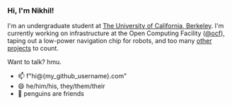 ### Hi, I'm Nikhil!

I'm an undergraduate student at [The University of California, Berkeley](https://berkeley.edu). I'm currently working on infrastructure at the Open Computing Facility ([@ocf](https://github.com/ocf)), taping out a low-power navigation chip for robots, and too many [other projects](https://nikhiljha.com/projects/) to count.

Want to talk? hmu.

- 📫 f"hi@{my_github_username}.com"
- 😄 he/him/his, they/them/their
- 🐧 penguins are friends

<div align="center">
